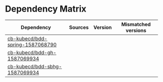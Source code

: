 # Dependency Matrix

Dependency | Sources | Version | Mismatched versions
---------- | ------- | ------- | -------------------
[cb-kubecd/bdd-spring-1587068790](https://github.com/cb-kubecd/bdd-spring-1587068790.git) |  | []() | 
[cb-kubecd/bdd-gh-1587069934](https://github.com/cb-kubecd/bdd-gh-1587069934.git) |  | []() | 
[cb-kubecd/bdd-sbhg-1587069934](https://github.com/cb-kubecd/bdd-sbhg-1587069934.git) |  | []() | 
